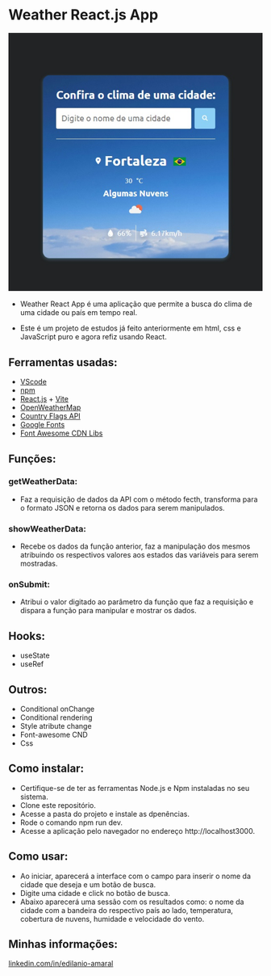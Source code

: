 # Weather React.js App

![weather-react-app](./public/assets/weather-layout.jpg)

- Weather React App é uma aplicação que permite a busca do clima de uma cidade ou país em tempo real.

- Este é um projeto de estudos já feito anteriormente em html, css e JavaScript puro e agora refiz usando React.

## Ferramentas usadas:
- [VScode](https://code.visualstudio.com/)
- [npm](https://www.npmjs.com/)
- [React.js](https://react.dev/) + [Vite](https://vitejs.dev/)
- [OpenWeatherMap](https://openweathermap.org/api)
- [Country Flags API](https://flagsapi.com/)
- [Google Fonts](https://fonts.google.com/)
- [Font Awesome CDN Libs](https://cdnjs.com/libraries/font-awesome)

## Funções:
### getWeatherData: 
- Faz a requisição de dados da API com o método fecth, transforma para o formato JSON e retorna os dados para serem manipulados.

### showWeatherData:
-  Recebe os dados da função anterior, faz a manipulação dos mesmos atribuindo os respectivos valores aos estados das variáveis para serem mostradas.

### onSubmit:
-  Atribui o valor digitado ao parâmetro da função que faz a requisição e dispara a função para manipular e mostrar os dados.

## Hooks:
- useState
- useRef

## Outros:
 - Conditional onChange
 - Conditional rendering
 - Style atribute change
 - Font-awesome CND
 - Css 
 
 ## Como instalar:
 - Certifique-se de ter as ferramentas Node.js e Npm instaladas  no seu sistema.
 - Clone este repositório.
 - Acesse a pasta do projeto e instale as dpenências.
 - Rode o comando npm run dev.
 - Acesse a aplicação pelo navegador no endereço http://localhost3000.

 ## Como usar:
 - Ao iniciar, aparecerá a interface com o campo para inserir o nome da cidade que deseja e um botão de busca.
 - Digite uma cidade e click no botão de busca.
 - Abaixo aparecerá uma sessão com os resultados como: o nome da cidade com a bandeira do respectivo país ao lado, temperatura, cobertura de nuvens, humidade e velocidade do vento.

## Minhas informações:

[linkedin.com/in/edilanio-amaral](http://www.linkedin.com/in/edilanio-amaral)



 


